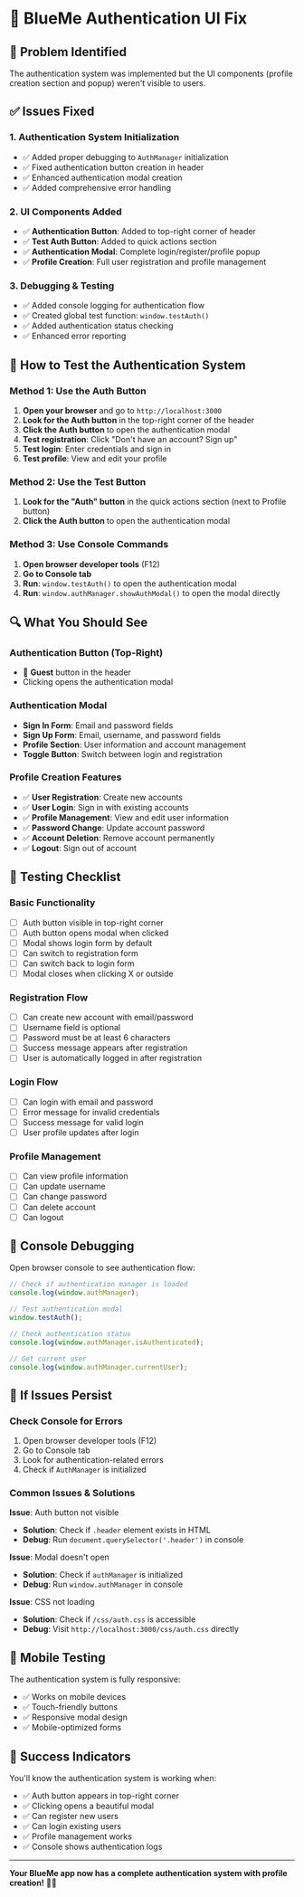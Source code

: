 # 🔐 BlueMe Authentication UI Fix

## 🎯 **Problem Identified**

The authentication system was implemented but the UI components (profile creation section and popup) weren't visible to users.

## ✅ **Issues Fixed**

### 1. **Authentication System Initialization**
- ✅ Added proper debugging to `AuthManager` initialization
- ✅ Fixed authentication button creation in header
- ✅ Enhanced authentication modal creation
- ✅ Added comprehensive error handling

### 2. **UI Components Added**
- ✅ **Authentication Button**: Added to top-right corner of header
- ✅ **Test Auth Button**: Added to quick actions section
- ✅ **Authentication Modal**: Complete login/register/profile popup
- ✅ **Profile Creation**: Full user registration and profile management

### 3. **Debugging & Testing**
- ✅ Added console logging for authentication flow
- ✅ Created global test function: `window.testAuth()`
- ✅ Added authentication status checking
- ✅ Enhanced error reporting

## 🚀 **How to Test the Authentication System**

### **Method 1: Use the Auth Button**
1. **Open your browser** and go to `http://localhost:3000`
2. **Look for the Auth button** in the top-right corner of the header
3. **Click the Auth button** to open the authentication modal
4. **Test registration**: Click "Don't have an account? Sign up"
5. **Test login**: Enter credentials and sign in
6. **Test profile**: View and edit your profile

### **Method 2: Use the Test Button**
1. **Look for the "Auth" button** in the quick actions section (next to Profile button)
2. **Click the Auth button** to open the authentication modal

### **Method 3: Use Console Commands**
1. **Open browser developer tools** (F12)
2. **Go to Console tab**
3. **Run**: `window.testAuth()` to open the authentication modal
4. **Run**: `window.authManager.showAuthModal()` to open the modal directly

## 🔍 **What You Should See**

### **Authentication Button (Top-Right)**
- 👤 **Guest** button in the header
- Clicking opens the authentication modal

### **Authentication Modal**
- **Sign In Form**: Email and password fields
- **Sign Up Form**: Email, username, and password fields
- **Profile Section**: User information and account management
- **Toggle Button**: Switch between login and registration

### **Profile Creation Features**
- ✅ **User Registration**: Create new accounts
- ✅ **User Login**: Sign in with existing accounts
- ✅ **Profile Management**: View and edit user information
- ✅ **Password Change**: Update account password
- ✅ **Account Deletion**: Remove account permanently
- ✅ **Logout**: Sign out of account

## 🧪 **Testing Checklist**

### **Basic Functionality**
- [ ] Auth button visible in top-right corner
- [ ] Auth button opens modal when clicked
- [ ] Modal shows login form by default
- [ ] Can switch to registration form
- [ ] Can switch back to login form
- [ ] Modal closes when clicking X or outside

### **Registration Flow**
- [ ] Can create new account with email/password
- [ ] Username field is optional
- [ ] Password must be at least 6 characters
- [ ] Success message appears after registration
- [ ] User is automatically logged in after registration

### **Login Flow**
- [ ] Can login with email and password
- [ ] Error message for invalid credentials
- [ ] Success message for valid login
- [ ] User profile updates after login

### **Profile Management**
- [ ] Can view profile information
- [ ] Can update username
- [ ] Can change password
- [ ] Can delete account
- [ ] Can logout

## 🔧 **Console Debugging**

Open browser console to see authentication flow:

```javascript
// Check if authentication manager is loaded
console.log(window.authManager);

// Test authentication modal
window.testAuth();

// Check authentication status
console.log(window.authManager.isAuthenticated);

// Get current user
console.log(window.authManager.currentUser);
```

## 🚨 **If Issues Persist**

### **Check Console for Errors**
1. Open browser developer tools (F12)
2. Go to Console tab
3. Look for authentication-related errors
4. Check if `AuthManager` is initialized

### **Common Issues & Solutions**

**Issue**: Auth button not visible
- **Solution**: Check if `.header` element exists in HTML
- **Debug**: Run `document.querySelector('.header')` in console

**Issue**: Modal doesn't open
- **Solution**: Check if `authManager` is initialized
- **Debug**: Run `window.authManager` in console

**Issue**: CSS not loading
- **Solution**: Check if `/css/auth.css` is accessible
- **Debug**: Visit `http://localhost:3000/css/auth.css` directly

## 📱 **Mobile Testing**

The authentication system is fully responsive:
- ✅ Works on mobile devices
- ✅ Touch-friendly buttons
- ✅ Responsive modal design
- ✅ Mobile-optimized forms

## 🎉 **Success Indicators**

You'll know the authentication system is working when:
- ✅ Auth button appears in top-right corner
- ✅ Clicking opens a beautiful modal
- ✅ Can register new users
- ✅ Can login existing users
- ✅ Profile management works
- ✅ Console shows authentication logs

---

**Your BlueMe app now has a complete authentication system with profile creation!** 🎵✨
